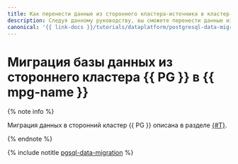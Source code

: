 ```yaml
---
title: Как перенести данные из стороннего кластера-источника в кластер-приемник
description: Следуя данному руководству, вы сможете перенести данные из стороннего кластера-источника в кластер-приемник.
canonical: '{{ link-docs }}/tutorials/dataplatform/postgresql-data-migration'
---
```


# Миграция базы данных из стороннего кластера {{ PG }} в {{ mpg-name }}

{% note info %}

Миграция данных в сторонний кластер {{ PG }} описана в разделе [{#T}](../../managed-postgresql/tutorials/outbound-replication.md).

{% endnote %}

{% include notitle [pgsql-data-migration](../../_tutorials/dataplatform/postgresql-data-migration.md) %}
